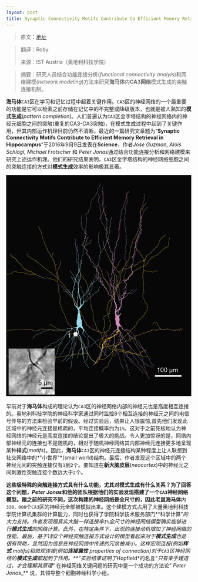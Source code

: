 ```yaml
---
layout: post
title: Synaptic Connectivity Motifs Contribute to Efficient Memory Retrieval in Hippocampus(*突触连接样式有助于在海马体内记忆的有效检索*)
---
```

>原文：[地址](http://neurosciencenews.com/hippocampus-synaptic-connection-memory-5027/)

>翻译：Roby
>
>来源：IST Austria（奥地利科技学院）


>摘要：研究人员结合功能连接分析(*functional connectivity analyis*)和网络建模(*network modeling*)方法来研究**海马体**内**CA3网络**模式生成的突触连接机制。

**海马体**`CA3`区在学习和记忆过程中起着关键作用。`CA3`区的神经网络的一个最重要的功能是它可以检索之前存储在记忆中的不完整或降级版本，也就是被人熟知的**模式生成**(*pattern completion*)。人们普遍认为`CA3`区金字塔结构的神经网络内的神经元细胞之间的突触(重复的CA3-CA3突触)，在模式生成过程中起到了关键作用，但其内部运作机理目前仍然不清晰。最近的一篇研究文章题为“**Synaptic Connectivity Motifs Contribute to Efficient Memory Retrieval in Hippocampus**”于2016年9月9日发表在**Science**，作者*Jose Guzman, Alois Schlögl, Michael Frotscher*  和 *Peter Jonas*通过结合功能连接分析和网络建模来研究上述运作机理。他们的研究结果表明，`CA3`区金字塔结构的神经网络细胞之间的突触连接的方式对**模式生成**效率的影响极其显著。

![突触连接](https://raw.githubusercontent.com/changkaizhao/changkaizhao.github.io/master/images/2016-9-13/1.jpg)

早前对于**海马体**构成的理论认为`CA3`区的神经网络内部的神经元也是高度相互连接的。奥地利科技学院的神经科学家通过同时监控8个相互连接的神经元之间的电信号传导的方法来检验早前的假设。经过实验后，结果让人很震惊,首先他们发现此区域中的神经元连接是稀疏的，平均连接概率约为`1%`。这对于之前死板地认为神经网络的神经元是高度连接的结论提出了极大的挑战。令人更加惊讶的是，网络内部神经元的连接也不是随机的，相对于随机神经网络其内部神经元连接更多地呈现某种**样式**(*motifs*)。因此，**海马体**`CA3`区的神经元连接结构某种程度上让人联想到社交网络中的*"小世界"*(small world)结构。最后，作者发现这个区域中的两个神经元间的突触连接仅有`1`到`2`个。要知道在**新大脑皮层**(*neocortex*)中的神经元之间刺激性突触连接个数远大于`2`个。

**这些极特殊的突触连接方式具有什么功能，尤其对模式生成有什么关系？**为了回答这个问题，*Peter Jonas*和他的团队根据他们的实验发现搭建了一个`CA3`神经网络模型。跟之前的研究不同，这次构建的神经网络是全尺寸的，因此老鼠**海马体**内`330，000`个`CA3`区的神经元全部被模拟出来。这个建模方式占用了大量奥地利科技学院计算机集群的计算能力，同时也获得了学院科学技术服务部门*“科学计算”*的大力支持。作者发现跟真实大脑一样连接率`1%`全尺寸的神经网络模型确实能够进行**模式生成**的网络计算。此外，在特定条件下，出现的连接动机增加了神经网络的性能。最后，基于1到2个神经突触连接方式设计的模型看起来对于**模式生成**也是很有帮助，显然因为信息在神经网络中传递的冗余被减小。这样宏观连接(例如**样式** *motifs*)和微观连接(例如**连接属性** *properties of connection*)对于`CA3`区神经网络的**模式生成**都起到了作用。**“实验结果证明了*Hopfield*的名言“*只有亲手建造过，才会理解其原理*” 在神经网络关键问题的研究中是一个成功的方法论” *Peter Jonas*_** 说，其领导整个细胞神经科学小组。